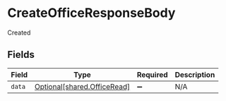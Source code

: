 # CreateOfficeResponseBody

Created


## Fields

| Field                                                            | Type                                                             | Required                                                         | Description                                                      |
| ---------------------------------------------------------------- | ---------------------------------------------------------------- | ---------------------------------------------------------------- | ---------------------------------------------------------------- |
| `data`                                                           | [Optional[shared.OfficeRead]](../../models/shared/officeread.md) | :heavy_minus_sign:                                               | N/A                                                              |